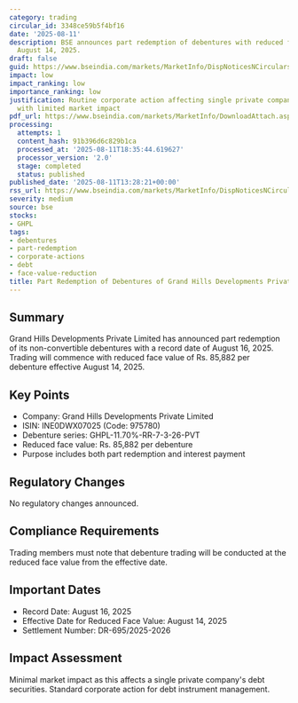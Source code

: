 ```yaml
---
category: trading
circular_id: 3348ce59b5f4bf16
date: '2025-08-11'
description: BSE announces part redemption of debentures with reduced face value effective
  August 14, 2025.
draft: false
guid: https://www.bseindia.com/markets/MarketInfo/DispNoticesNCirculars.aspx?Noticeid={5BB159F4-E823-43D2-8938-A155C798C7E2}&noticeno=20250811-46&dt=08/11/2025&icount=46&totcount=59&flag=0
impact: low
impact_ranking: low
importance_ranking: low
justification: Routine corporate action affecting single private company debentures
  with limited market impact
pdf_url: https://www.bseindia.com/markets/MarketInfo/DownloadAttach.aspx?id=20250811-46&attachedId=
processing:
  attempts: 1
  content_hash: 91b396d6c829b1ca
  processed_at: '2025-08-11T18:35:44.619627'
  processor_version: '2.0'
  stage: completed
  status: published
published_date: '2025-08-11T13:28:21+00:00'
rss_url: https://www.bseindia.com/markets/MarketInfo/DispNoticesNCirculars.aspx?Noticeid={5BB159F4-E823-43D2-8938-A155C798C7E2}&noticeno=20250811-46&dt=08/11/2025&icount=46&totcount=59&flag=0
severity: medium
source: bse
stocks:
- GHPL
tags:
- debentures
- part-redemption
- corporate-actions
- debt
- face-value-reduction
title: Part Redemption of Debentures of Grand Hills Developments Private Limited
---
```


## Summary

Grand Hills Developments Private Limited has announced part redemption of its non-convertible debentures with a record date of August 16, 2025. Trading will commence with reduced face value of Rs. 85,882 per debenture effective August 14, 2025.

## Key Points

- Company: Grand Hills Developments Private Limited
- ISIN: INE0DWX07025 (Code: 975780)
- Debenture series: GHPL-11.70%-RR-7-3-26-PVT
- Reduced face value: Rs. 85,882 per debenture
- Purpose includes both part redemption and interest payment

## Regulatory Changes

No regulatory changes announced.

## Compliance Requirements

Trading members must note that debenture trading will be conducted at the reduced face value from the effective date.

## Important Dates

- Record Date: August 16, 2025
- Effective Date for Reduced Face Value: August 14, 2025
- Settlement Number: DR-695/2025-2026

## Impact Assessment

Minimal market impact as this affects a single private company's debt securities. Standard corporate action for debt instrument management.